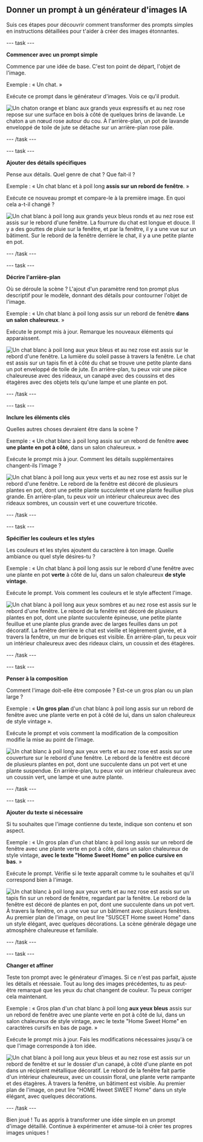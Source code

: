## Donner un prompt à un générateur d'images IA

Suis ces étapes pour découvrir comment transformer des prompts simples en instructions détaillées pour t'aider à créer des images étonnantes.

--- task ---

**Commencer avec un prompt simple**

Commence par une idée de base. C'est ton point de départ, l'objet de l'image.

Exemple : « Un chat. »

Exécute ce prompt dans le générateur d'images. Vois ce qu'il produit.

![Un chaton orange et blanc aux grands yeux expressifs et au nez rose repose sur une surface en bois à côté de quelques brins de lavande. Le chaton a un nœud rose autour du cou. À l'arrière-plan, un pot de lavande enveloppé de toile de jute se détache sur un arrière-plan rose pâle.](images/prompt.jpg)

--- /task ---

--- task ---

**Ajouter des détails spécifiques**

Pense aux détails. Quel genre de chat ? Que fait-il ?

Exemple : « Un chat blanc et à poil long **assis sur un rebord de fenêtre**. »

Exécute ce nouveau prompt et compare-le à la première image. En quoi cela a-t-il changé ?

![Un chat blanc à poil long aux grands yeux bleus ronds et au nez rose est assis sur le rebord d'une fenêtre. La fourrure du chat est longue et douce. Il y a des gouttes de pluie sur la fenêtre, et par la fenêtre, il y a une vue sur un bâtiment. Sur le rebord de la fenêtre derrière le chat, il y a une petite plante en pot.](images/prompt2.jpg)

--- /task ---

--- task ---

**Décrire l'arrière-plan**

Où se déroule la scène ? L'ajout d'un paramètre rend ton prompt plus descriptif pour le modèle, donnant des détails pour contourner l'objet de l'image.

Exemple : « Un chat blanc à poil long assis sur un rebord de fenêtre **dans un salon chaleureux**. »

Exécute le prompt mis à jour. Remarque les nouveaux éléments qui apparaissent.

![Un chat blanc à poil long aux yeux bleus et au nez rose est assis sur le rebord d'une fenêtre. La lumière du soleil passe à travers la fenêtre. Le chat est assis sur un tapis fin et à côté du chat se trouve une petite plante dans un pot enveloppé de toile de jute. En arrière-plan, tu peux voir une pièce chaleureuse avec des rideaux, un canapé avec des coussins et des étagères avec des objets tels qu'une lampe et une plante en pot.](images/prompt3.jpg)

--- /task ---

--- task ---

**Inclure les éléments clés**

Quelles autres choses devraient être dans la scène ?

Exemple : « Un chat blanc à poil long assis sur un rebord de fenêtre **avec une plante en pot à côté**, dans un salon chaleureux. »

Exécute le prompt mis à jour. Comment les détails supplémentaires changent-ils l'image ?

![Un chat blanc à poil long aux yeux verts et au nez rose est assis sur le rebord d'une fenêtre. Le rebord de la fenêtre est décoré de plusieurs plantes en pot, dont une petite plante succulente et une plante feuillue plus grande. En arrière-plan, tu peux voir un intérieur chaleureux avec des rideaux sombres, un coussin vert et une couverture tricotée.](images/prompt4.jpg)

--- /task ---

--- task ---

**Spécifier les couleurs et les styles**

Les couleurs et les styles ajoutent du caractère à ton image. Quelle ambiance ou quel style désires-tu ?

Exemple : « Un chat blanc à poil long assis sur le rebord d'une fenêtre avec une plante en pot **verte** à côté de lui, dans un salon chaleureux **de style vintage**.

Exécute le prompt. Vois comment les couleurs et le style affectent l'image.

![Un chat blanc à poil long aux yeux sombres et au nez rose est assis sur le rebord d'une fenêtre. Le rebord de la fenêtre est décoré de plusieurs plantes en pot, dont une plante succulente épineuse, une petite plante feuillue et une plante plus grande avec de larges feuilles dans un pot décoratif. La fenêtre derrière le chat est vieille et légèrement givrée, et à travers la fenêtre, un mur de briques est visible. En arrière-plan, tu peux voir un intérieur chaleureux avec des rideaux clairs, un coussin et des étagères.](images/prompt5.jpg)

--- /task ---

--- task ---

**Penser à la composition**

Comment l'image doit-elle être composée ? Est-ce un gros plan ou un plan large ?

Exemple : « **Un gros plan** d'un chat blanc à poil long assis sur un rebord de fenêtre avec une plante verte en pot à côté de lui, dans un salon chaleureux de style vintage ».

Exécute le prompt et vois comment la modification de la composition modifie la mise au point de l’image.

![Un chat blanc à poil long aux yeux verts et au nez rose est assis sur une couverture sur le rebord d'une fenêtre. Le rebord de la fenêtre est décoré de plusieurs plantes en pot, dont une succulente dans un pot vert et une plante suspendue. En arrière-plan, tu peux voir un intérieur chaleureux avec un coussin vert, une lampe et une autre plante.](images/prompt6.jpg)

--- /task ---

--- task ---

**Ajouter du texte si nécessaire**

Si tu souhaites que l'image contienne du texte, indique son contenu et son aspect.

Exemple : « Un gros plan d'un chat blanc à poil long assis sur un rebord de fenêtre avec une plante verte en pot à côté, dans un salon chaleureux de style vintage, **avec le texte "Home Sweet Home" en police cursive en bas**. »

Exécute le prompt. Vérifie si le texte apparaît comme tu le souhaites et qu'il correspond bien à l'image.

![Un chat blanc à poil long aux yeux verts et au nez rose est assis sur un tapis fin sur un rebord de fenêtre, regardant par la fenêtre. Le rebord de la fenêtre est décoré de plantes en pot, dont une succulente dans un pot vert. À travers la fenêtre, on a une vue sur un bâtiment avec plusieurs fenêtres. Au premier plan de l'image, on peut lire "SUSCET Home sweet Home" dans un style élégant, avec quelques décorations. La scène générale dégage une atmosphère chaleureuse et familiale.](images/prompt7.jpg)

--- /task ---

--- task ---

**Changer et affiner**

Teste ton prompt avec le générateur d'images. Si ce n'est pas parfait, ajuste les détails et réessaie. Tout au long des images précédentes, tu as peut-être remarqué que les yeux du chat changent de couleur. Tu peux corriger cela maintenant.

Exemple : « Gros plan d'un chat blanc à poil long **aux yeux bleus** assis sur un rebord de fenêtre avec une plante verte en pot à côté de lui, dans un salon chaleureux de style vintage, avec le texte "Home Sweet Home" en caractères cursifs en bas de page. »

Exécute le prompt mis à jour. Fais les modifications nécessaires jusqu'à ce que l'image corresponde à ton idée.

![Un chat blanc à poil long aux yeux bleus et au nez rose est assis sur un rebord de fenêtre et sur le dossier d'un canapé, à côté d'une plante en pot dans un récipient métallique décoratif. Le rebord de la fenêtre fait partie d'un intérieur chaleureux, avec un coussin floral, une plante verte rampante et des étagères. À travers la fenêtre, un bâtiment est visible. Au premier plan de l'image, on peut lire "HOME Hweet SWEET Home" dans un style élégant, avec quelques décorations.](images/prompt8.jpg)

--- /task ---

Bien joué ! Tu as appris à transformer une idée simple en un prompt d'image détaillé. Continue à expérimenter et amuse-toi à créer tes propres images uniques !
